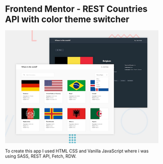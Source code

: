 # Frontend Mentor - REST Countries API with color theme switcher

![Design preview for the REST Countries API with color theme switcher coding challenge](./design/desktop-preview.jpg)

To create this app I used HTML CSS and Vanilla JavaScript where i was using SASS, REST API, Fetch, RDW.
